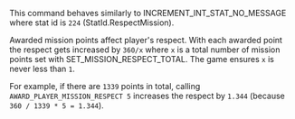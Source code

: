 This command behaves similarly to INCREMENT_INT_STAT_NO_MESSAGE where stat id is `224` (StatId.RespectMission).

Awarded mission points affect player's respect. With each awarded point the respect gets increased by `360/x` where `x` is a total number of mission points set with SET_MISSION_RESPECT_TOTAL. The game ensures `x` is never less than `1`.

For example, if there are `1339` points in total, calling `AWARD_PLAYER_MISSION_RESPECT 5` increases the respect by `1.344` (because `360 / 1339 * 5 = 1.344`).

